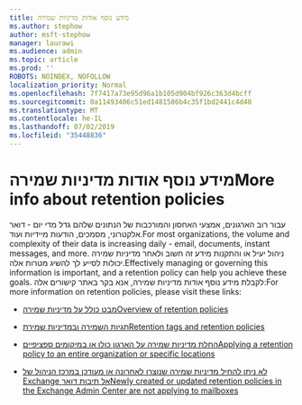 ```yaml
---
title: מידע נוסף אודות מדיניות שמירה
ms.author: stephow
author: msft-stephow
manager: laurawi
ms.audience: admin
ms.topic: article
ms.prod: ''
ROBOTS: NOINDEX, NOFOLLOW
localization_priority: Normal
ms.openlocfilehash: 7f7417a73e95d96a1b105d904bf926c363d4bcff
ms.sourcegitcommit: 0a11493406c51ed1481586b4c35f1bd2441c4d40
ms.translationtype: MT
ms.contentlocale: he-IL
ms.lasthandoff: 07/02/2019
ms.locfileid: "35448836"
---
```

# <a name="more-info-about-retention-policies"></a><span data-ttu-id="480b9-102">מידע נוסף אודות מדיניות שמירה</span><span class="sxs-lookup"><span data-stu-id="480b9-102">More info about retention policies</span></span>

<span data-ttu-id="480b9-103">עבור רוב הארגונים, אמצעי האחסון והמורכבות של הנתונים שלהם גדל מדי יום - דואר אלקטרוני, מסמכים, הודעות מיידיות ועוד.</span><span class="sxs-lookup"><span data-stu-id="480b9-103">For most organizations, the volume and complexity of their data is increasing daily - email, documents, instant messages, and more.</span></span>
<span data-ttu-id="480b9-104">ניהול יעיל או והתקנות מידע זה חשוב ולאחר מדיניות שמירה יכולות לסייע לך להשיג מטרות אלה.</span><span class="sxs-lookup"><span data-stu-id="480b9-104">Effectively managing or governing this information is important, and a retention policy can help you achieve these goals.</span></span> <span data-ttu-id="480b9-105">לקבלת מידע נוסף אודות מדיניות שמירה, אנא בקר באתר קישורים אלה:</span><span class="sxs-lookup"><span data-stu-id="480b9-105">For more information on retention policies, please visit these links:</span></span>

- [<span data-ttu-id="480b9-106">מבט כולל על מדיניות שמירה</span><span class="sxs-lookup"><span data-stu-id="480b9-106">Overview of retention policies</span></span>](https://docs.microsoft.com/office365/securitycompliance/retention-policies)

- [<span data-ttu-id="480b9-107">תגיות השמירה ובמדיניות שמירת</span><span class="sxs-lookup"><span data-stu-id="480b9-107">Retention tags and retention policies</span></span>](https://docs.microsoft.com/exchange/security-and-compliance/messaging-records-management/retention-tags-and-policies)

- [<span data-ttu-id="480b9-108">החלת מדיניות שמירה על הארגון כולו או במיקומים ספציפיים</span><span class="sxs-lookup"><span data-stu-id="480b9-108">Applying a retention policy to an entire organization or specific locations</span></span>](https://docs.microsoft.com/office365/securitycompliance/retention-policies#applying-a-retention-policy-to-an-entire-organization-or-specific-locations)

- [<span data-ttu-id="480b9-109">לא ניתן להחיל מדיניות שמירה שנוצרו לאחרונה או מעודכן במרכז הניהול של Exchange אל תיבות דואר</span><span class="sxs-lookup"><span data-stu-id="480b9-109">Newly created or updated retention policies in the Exchange Admin Center are not applying to mailboxes</span></span>](https://docs.microsoft.com/alchemyinsights/retention-policies-in-exchange-admin-center-not-working)

